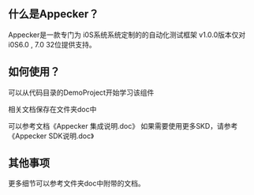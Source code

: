 什么是Appecker？
------------------------------------------

Appecker是一款专门为 i0S系统系统定制的的自动化测试框架
v1.0.0版本仅对i0S6.0 , 7.0 32位提供支持。


如何使用？
------------------------------------------
可以从代码目录的DemoProject开始学习该组件

相关文档保存在文件夹doc中

可以参考文档《Appecker 集成说明.doc》 
如果需要使用更多SKD，请参考《Appecker SDK说明.doc》


其他事项
------------------------------------------

更多细节可以参考文件夹doc中附带的文档。
